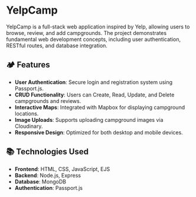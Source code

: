 # YelpCamp

YelpCamp is a full-stack web application inspired by Yelp, allowing users to browse, review, and add campgrounds. The project demonstrates fundamental web development concepts, including user authentication, RESTful routes, and database integration.

## 🏕 Features

- **User Authentication**: Secure login and registration system using Passport.js.
- **CRUD Functionality**: Users can Create, Read, Update, and Delete campgrounds and reviews.
- **Interactive Maps**: Integrated with Mapbox for displaying campground locations.
- **Image Uploads**: Supports uploading campground images via Cloudinary.
- **Responsive Design**: Optimized for both desktop and mobile devices.

## 📚 Technologies Used

- **Frontend**: HTML, CSS, JavaScript, EJS
- **Backend**: Node.js, Express
- **Database**: MongoDB
- **Authentication**: Passport.js




